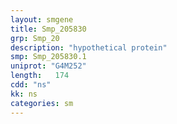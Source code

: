 ```yaml
---
layout: smgene
title: Smp_205830
grp: Smp_20
description: "hypothetical protein"
smp: Smp_205830.1
uniprot: "G4M252"
length:   174
cdd: "ns"
kk: ns
categories: sm
---
```

